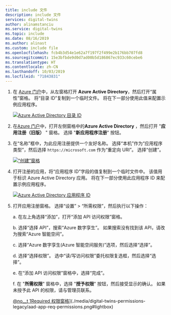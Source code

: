 ```yaml
---
title: include 文件
description: include 文件
services: digital-twins
author: alinamstanciu
ms.service: digital-twins
ms.topic: include
ms.date: 08/16/2019
ms.author: alinast
ms.custom: include file
ms.openlocfilehash: fcb4b3d54e1e62a7f197f2f499e2b176bb707fd8
ms.sourcegitcommit: 15e3bfbde9d0d7ad00b5d186867ec933c60cebe6
ms.translationtype: HT
ms.contentlocale: zh-CN
ms.lasthandoff: 10/03/2019
ms.locfileid: "71843831"
---
```

1. 在 [Azure 门户](https://portal.azure.com)中，从左窗格打开 **Azure Active Directory**，然后打开“属性”窗格。 将“目录 ID”复制到一个临时文件。 将在下一部分使用此值来配置示例应用程序。

    [![Azure Active Directory 目录 ID](./media/digital-twins-permissions-legacy/aad-app-reg-tenant.png)](./media/digital-twins-permissions-legacy/aad-app-reg-tenant.png#lightbox)

1. 在[Azure 门户](https://portal.azure.com)中，打开左侧窗格中的**Azure Active Directory** ，然后打开 "**应用注册（旧版）** " 窗格。 选择 "**新应用程序注册**" 按钮。

1. 在“名称”框中，为此应用注册提供一个友好名称。 选择“本机”作为“应用程序类型”，然后选择 `https://microsoft.com` 作为“重定向 URI”。 选择“创建”。

    [![“创建”窗格](./media/digital-twins-permissions-legacy/aad-app-reg-create.png)](./media/digital-twins-permissions-legacy/aad-app-reg-create.png#lightbox)

1.  打开注册的应用，将“应用程序 ID”字段的值复制到一个临时文件中。 该值用于标识 Azure Active Directory 应用。 将在下一部分使用此应用程序 ID 来配置示例应用程序。

    [![Azure Active Directory 应用程序 ID](./media/digital-twins-permissions-legacy/aad-app-reg-app-id.png)](./media/digital-twins-permissions-legacy/aad-app-reg-app-id.png#lightbox)

1. 打开应用注册窗格。 选择“设置” > “所需权限”，然后执行以下操作：

   a. 在左上角选择“添加”，打开“添加 API 访问权限”窗格。

   b. 选择“选择 API”，搜索“Azure 数字孪生”。 如果搜索没有找到该 API，请改为搜索“Azure 智能空间”。

   c. 选择“Azure 数字孪生(Azure 智能空间服务)”选项，然后选择“选择”。

   d. 选择“选择权限”。 选中“读/写访问权限”委托权限复选框，然后选择“选择”。

   e. 在“添加 API 访问权限”窗格中，选择“完成”。

   f. 在 "**所需权限**" 窗格中，选择 "**授予权限**" 按钮，然后接受显示的确认。 如果未授予此 API 的权限，请与管理员联系。

      [@no__t 1Required 权限窗格](./media/digital-twins-permissions-legacy/aad-app-req-permissions.png)](./media/digital-twins-permissions-legacy/aad-app-req-permissions.png#lightbox)

 

